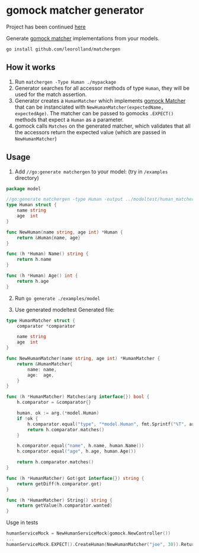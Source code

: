 # gomock matcher generator

Project has been continued [here](https://github.com/Joffref/genz)

Generate [gomock matcher](https://pkg.go.dev/github.com/golang/mock/gomock#Matcher) implementations from your models.

```shell
go install github.com/leorolland/matchergen
```

## How it works
1. Run `matchergen -Type Human ./mypackage`
2. Generator searches for all accessor methods of type `Human`, they will be used for the match assertion.
4. Generator creates a `HumanMatcher` which implements [gomock Matcher](https://pkg.go.dev/github.com/golang/mock/gomock#Matcher) that can be instanciated with `NewHumanMatcher(expectedName, expectedAge)`. The matcher can be passed to gomocks `.EXPECT()` methods that expect a `Human` as a parameter.
5. gomock calls `Matches` on the generated matcher, which validates that all the accessors return the expected value (which are passed in `NewHumanMatcher`)

## Usage

1. Add `//go:generate matchergen` to your model:
(try in `/examples` directory)
```go
package model

//go:generate matchergen -type Human -output ../modeltest/human_matcher.go .
type Human struct {
	name string
	age  int
}

func NewHuman(name string, age int) *Human {
	return &Human{name, age}
}

func (h *Human) Name() string {
	return h.name
}

func (h *Human) Age() int {
	return h.age
}
```

2. Run `go generate ./examples/model`

3. Use generated modeltest
Generated file:
```go
type HumanMatcher struct {
	comparator *comparator

	name string
	age  int
}

func NewHumanMatcher(name string, age int) *HumanMatcher {
	return &HumanMatcher{
		name: name,
		age:  age,
	}
}

func (h *HumanMatcher) Matches(arg interface{}) bool {
	h.comparator = &comparator{}

	human, ok := arg.(*model.Human)
	if !ok {
		h.comparator.equal("type", "*model.Human", fmt.Sprintf("%T", arg))
		return h.comparator.matches()
	}

	h.comparator.equal("name", h.name, human.Name())
	h.comparator.equal("age", h.age, human.Age())

	return h.comparator.matches()
}

func (h *HumanMatcher) Got(got interface{}) string {
	return getDiff(h.comparator.got)
}

func (h *HumanMatcher) String() string {
	return getValue(h.comparator.wanted)
}
```

Usge in tests
```go
humanServiceMock = NewHumanServiceMock(gomock.NewController())
...
humanServiceMock.EXPECT().CreateHuman(NewHumanMatcher("joe", 30)).Return(nil)
```
